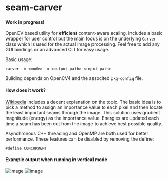 # seam-carver
#### Work in progress!
OpenCV based utility for **efficient** content-aware scaling.
Includes a basic wrapper for user control but the main focus is on the underlying `Carver` class which is used for the actual image processing. 
Feel free to add any GUI bindings or an advanced CLI for easy usage.

Basic usage:

```carver -m <mode> -o <output_path> <input_path>```

Building depends on OpenCV4 and the associted `pkg-config` file.

#### How does it work?
[Wikipedia](https://en.wikipedia.org/wiki/Seam_carving) includes a decent explanation on the topic. The basic idea is to 
pick a method to assign an importance value to each pixel and then locate the least important seams through the image. This
solution uses gradient magnitude (energy) as the importance value. Energies are updated each time a seam has been cut from 
the image to achieve best possible quality.

Asynchronous C++ threading and  OpenMP are both used for better performance. These features can be disabled by removing the define:

```#define CONCURRENT```


#### Example output when running in vertical mode
![image](https://user-images.githubusercontent.com/36196504/80315324-72c2ca00-87ff-11ea-97c0-80c9b8d8c2aa.jpg)
![image](https://user-images.githubusercontent.com/36196504/80315328-77877e00-87ff-11ea-939c-c01988cc9c9d.jpg)
